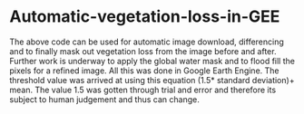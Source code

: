 # Automatic-vegetation-loss-in-GEE
The above code can be used for automatic image download, differencing and to finally mask out vegetation loss from the image before and after. Further work is underway to apply the global water mask and to flood fill the pixels for a refined image. All this was done in Google Earth Engine. The threshold value was arrived at using this equation (1.5* standard deviation)+ mean. The value 1.5 was gotten through trial and error and therefore its subject to human judgement and thus can change.
